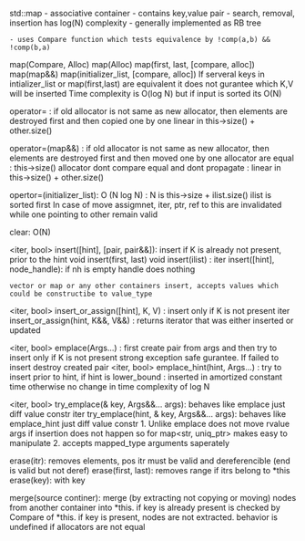 std::map
	- associative container
	- contains key,value pair
	- search, removal, insertion has log(N) complexity
	- generally implemented as RB tree

	- uses Compare function which tests equivalence by !comp(a,b) && !comp(b,a)


map(Compare, Alloc)
map(Alloc)
map(first, last, [compare, alloc])
map(map&&)
map(initializer_list, [compare, alloc])
	If serveral keys in intializer_list or map(first,last) are equivalent it
	does not gurantee which K,V will be inserted
	Time complexity is O(log N) but if input is sorted its O(N)


operator= : if old allocator is not same as new allocator, then elements are
	destroyed first and then copied one by one
		linear in this->size() + other.size()

operator=(map&&) : if old allocator is not same as new allocator, then elements are
	destroyed first and then moved one by one
		allocator are equal : this->size()
		allocator dont compare equal and dont propagate : linear in this->size() + other.size()

opertor=(initializer_list):
	O (N log N) : N is this->size + ilist.size()
	ilist is sorted first
	In case of move assigmnet, iter, ptr, ref to this are invalidated while one pointing to other remain valid

clear: O(N) 

<iter, bool> insert([hint], [pair, pair&&]):  insert if K is already not present, prior to the hint
void insert(first, last)
void insert(ilist) : 
iter insert([hint], node_handle): if nh is empty handle does nothing 

	vector or map or any other containers insert, accepts values which could be constructibe to value_type

<iter, bool> insert_or_assign([hint], K, V) : insert only if K is not present
iter insert_or_assign(hint, K&&, V&&) : returns iterator that was either inserted or updated


<iter, bool> emplace(Args...) : first create pair from args and then try to insert only if K is not present
								strong exception safe gurantee. If failed to insert destroy created pair
<iter, bool> emplace_hint(hint, Args...) : try to insert prior to hint, 
									if hint is lower_bound : inserted in amortized constant time
									otherwise no change in time complexity of log N

<iter, bool> try_emplace(& key, Args&&... args): behaves like emplace just diff value constr
iter try_emplace(hint, & key, Args&&... args): behaves like emplace_hint just diff value constr
									1. Unlike emplace does not move rvalue args if insertion does not happen
										so for map<str, uniq_ptr> makes easy to manipulate 
									2. accepts mapped_type arguments saperately



erase(itr): 			removes elements, pos itr must be valid and dereferencible (end is valid but not deref)
erase(first, last):		removes range if itrs belong to *this
erase(key):				with key


merge(source continer): merge (by extracting not copying or moving) nodes from another container into *this.
						if key is already present is checked by Compare of *this.
						if key is present, nodes are not extracted.
						behavior is undefined if allocators are not equal
